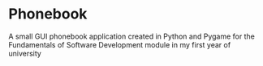 # Phonebook
A small GUI phonebook application created in Python and Pygame for the Fundamentals of Software Development module in my first year of university
